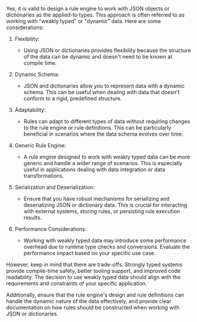 Yes, it is valid to design a rule engine to work with JSON objects or dictionaries as the applied-to types. This approach is often referred to as working with "weakly typed" or "dynamic" data. Here are some considerations:

1.  Flexibility:

    -   Using JSON or dictionaries provides flexibility because the structure of the data can be dynamic and doesn't need to be known at compile time.
2.  Dynamic Schema:

    -   JSON and dictionaries allow you to represent data with a dynamic schema. This can be useful when dealing with data that doesn't conform to a rigid, predefined structure.
3.  Adaptability:

    -   Rules can adapt to different types of data without requiring changes to the rule engine or rule definitions. This can be particularly beneficial in scenarios where the data schema evolves over time.
4.  Generic Rule Engine:

    -   A rule engine designed to work with weakly typed data can be more generic and handle a wider range of scenarios. This is especially useful in applications dealing with data integration or data transformations.
5.  Serialization and Deserialization:

    -   Ensure that you have robust mechanisms for serializing and deserializing JSON or dictionary data. This is crucial for interacting with external systems, storing rules, or persisting rule execution results.
6.  Performance Considerations:

    -   Working with weakly typed data may introduce some performance overhead due to runtime type checks and conversions. Evaluate the performance impact based on your specific use case.

However, keep in mind that there are trade-offs. Strongly typed systems provide compile-time safety, better tooling support, and improved code readability. The decision to use weakly typed data should align with the requirements and constraints of your specific application.

Additionally, ensure that the rule engine's design and rule definitions can handle the dynamic nature of the data effectively, and provide clear documentation on how rules should be constructed when working with JSON or dictionaries.